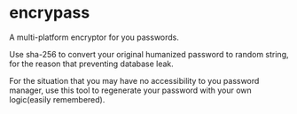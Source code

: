 # encrypass

A multi-platform encryptor for you passwords.

Use sha-256 to convert your original humanized password to random string, for the reason that preventing database leak.

For the situation that you may have no accessibility to you password manager, use this tool to regenerate your password with your own logic(easily remembered).
